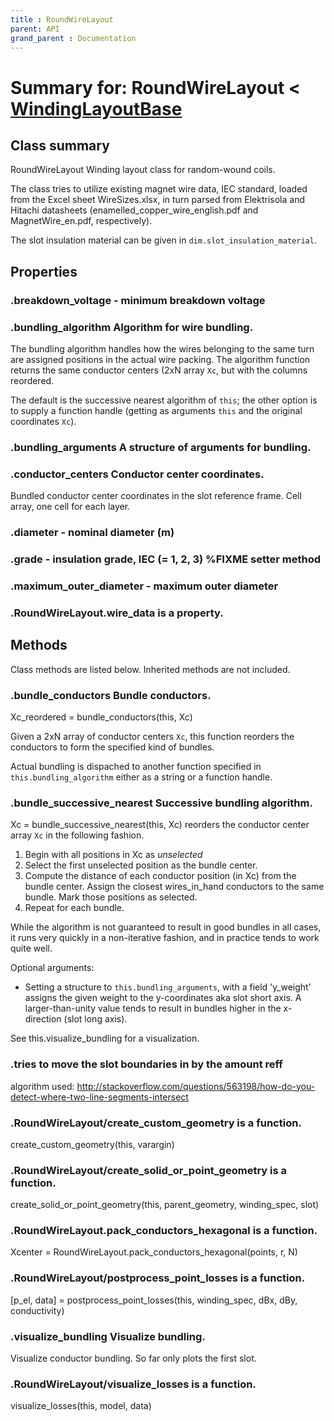 ```yaml
---
title : RoundWireLayout
parent: API
grand_parent : Documentation
---
```

# Summary for: **RoundWireLayout**  < [WindingLayoutBase](WindingLayoutBase.html)

## Class summary

RoundWireLayout Winding layout class for random-wound coils.

The class tries to utilize existing magnet wire data, IEC standard,
loaded from the Excel sheet WireSizes.xlsx, in turn parsed from
Elektrisola and Hitachi datasheets (enamelled_copper_wire_english.pdf
and MagnetWire_en.pdf, respectively).

The slot insulation material can be given in
`dim.slot_insulation_material`.

## Properties

### .**breakdown_voltage** - minimum breakdown voltage

### .**bundling_algorithm** Algorithm for wire bundling.

The bundling algorithm handles how the wires belonging to the
same turn are assigned positions in the actual wire packing. The
algorithm function returns the same conductor centers (2xN array
`Xc`, but with the columns reordered.

The default is the successive nearest algorithm of `this`; the other
option is to supply a function handle (getting as arguments
`this` and the original coordinates `Xc`).

### .**bundling_arguments** A structure of arguments for bundling.

### .**conductor_centers** Conductor center coordinates.

Bundled conductor center coordinates in the slot reference frame.
Cell array, one cell for each layer.

### .**diameter** - nominal diameter (m)

### .**grade** - insulation grade, IEC (= 1, 2, 3) %FIXME setter method

### .**maximum_outer_diameter** - maximum outer diameter

### .RoundWireLayout.**wire_data** is a property.


## Methods

Class methods are listed below. Inherited methods are not included.

### .**bundle_conductors** Bundle conductors.

Xc_reordered = bundle_conductors(this, Xc)

Given a 2xN array of conductor centers `Xc`, this function reorders the
conductors to form the specified kind of bundles.

Actual bundling is dispached to another function specified in `this.bundling_algorithm`
either as a string or a function handle.

### .**bundle_successive_nearest** Successive bundling algorithm.

Xc = bundle_successive_nearest(this, Xc) reorders the conductor center
array `Xc` in the following fashion.
1. Begin with all positions in Xc as *unselected*
2. Select the first unselected position as the bundle center.
3. Compute the distance of each conductor position (in Xc) from the
bundle center. Assign the closest wires_in_hand conductors to the same
bundle. Mark those positions as selected.
4. Repeat for each bundle.

While the algorithm is not guaranteed to result in good bundles in all
cases, it runs very quickly in a non-iterative fashion, and in practice
tends to work quite well.

Optional arguments:
* Setting a structure to `this.bundling_arguments`, with a field
'y_weight' assigns the given weight to the y-coordinates aka slot short
axis. A larger-than-unity value tends to result in bundles higher in
the x-direction (slot long axis).

See this.visualize_bundling for a visualization.

### .tries to move the slot boundaries in by the amount reff
algorithm used:
http://stackoverflow.com/questions/563198/how-do-you-detect-where-two-line-segments-intersect

### .RoundWireLayout/**create_custom_geometry** is a function.
create_custom_geometry(this, varargin)

### .RoundWireLayout/**create_solid_or_point_geometry** is a function.
create_solid_or_point_geometry(this, parent_geometry, winding_spec, slot)

### .RoundWireLayout.**pack_conductors_hexagonal** is a function.
Xcenter = RoundWireLayout.pack_conductors_hexagonal(points, r, N)

### .RoundWireLayout/**postprocess_point_losses** is a function.
[p_el, data] = postprocess_point_losses(this, winding_spec, dBx, dBy, conductivity)

### .**visualize_bundling** Visualize bundling.

Visualize conductor bundling. So far only plots the first slot.

### .RoundWireLayout/**visualize_losses** is a function.
visualize_losses(this, model, data)


